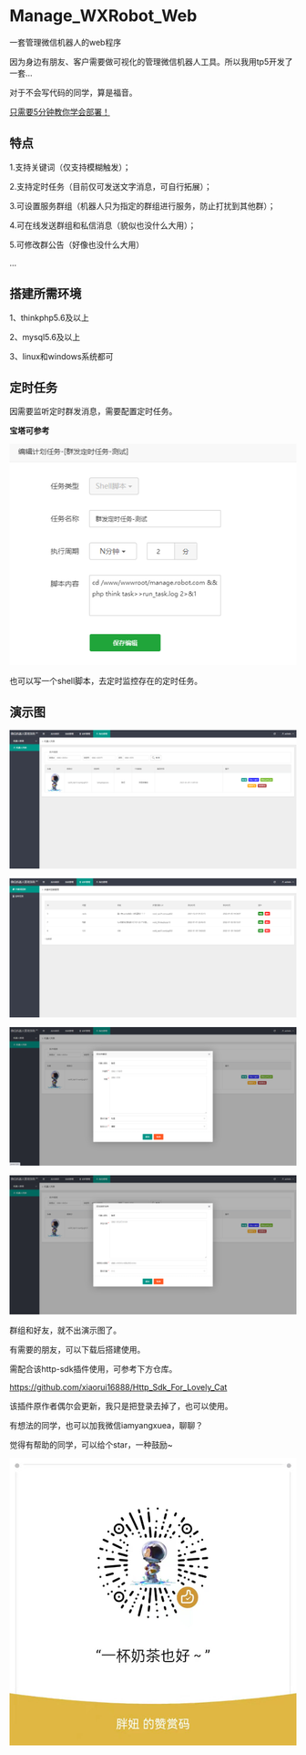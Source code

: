 # Manage_WXRobot_Web
 一套管理微信机器人的web程序

因为身边有朋友、客户需要做可视化的管理微信机器人工具。所以我用tp5开发了一套...

对于不会写代码的同学，算是福音。

[只需要5分钟教你学会部署！](./部署文档.md)

## 特点

1.支持关键词（仅支持模糊触发）；

2.支持定时任务（目前仅可发送文字消息，可自行拓展）；

3.可设置服务群组（机器人只为指定的群组进行服务，防止打扰到其他群）；

4.可在线发送群组和私信消息（貌似也没什么大用）；

5.可修改群公告（好像也没什么大用）

...

## 搭建所需环境

1、thinkphp5.6及以上

2、mysql5.6及以上

3、linux和windows系统都可

## 定时任务

因需要监听定时群发消息，需要配置定时任务。

**宝塔可参考**

![image-20220105153359554](README.assets/image-20220105153359554.png)

也可以写一个shell脚本，去定时监控存在的定时任务。

## 演示图

![image-20220105152433814](README.assets/image-20220105152433814.png)

![image-20220105152441634](README.assets/image-20220105152441634.png)

![image-20220105152500644](README.assets/image-20220105152500644.png)

![image-20220105152506326](README.assets/image-20220105152506326.png)

群组和好友，就不出演示图了。

有需要的朋友，可以下载后搭建使用。

需配合该http-sdk插件使用，可参考下方仓库。

https://github.com/xiaorui16888/Http_Sdk_For_Lovely_Cat

该插件原作者偶尔会更新，我只是把登录去掉了，也可以使用。

有想法的同学，也可以加我微信iamyangxuea，聊聊？

觉得有帮助的同学，可以给个star，一种鼓励~

![image-20220105154104602](README.assets/image-20220105154104602.png)



